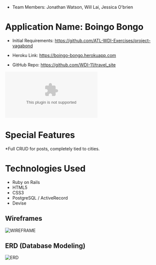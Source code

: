  * Team Members: Jonathan Watson, Will Lai, Jessica O'brien

# Application Name: Boingo Bongo
* Initial Requirements: https://github.com/ATL-WDI-Exercises/project-vagabond

* Heroku Link: https://boingo-bongo.herokuapp.com

* GitHub Repo: https://github.com/WDI-11/travel_site

![Pitch Deck](public/Project-Vagabond-Presentation.pptx)

# Special Features
*Full CRUD for posts, completely tied to cities. 


# Technologies Used
* Ruby on Rails
* HTML5
* CSS3
* PostgreSQL / ActiveRecord
* Devise

## Wireframes
![WIREFRAME](public/WireFrames.jpg)

## ERD (Database Modeling)

![ERD](public/ERD.jpg)

